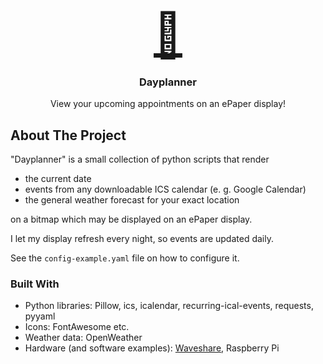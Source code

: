 <div id="top"></div>
<div align="center">
  <a style="font-size: 5em" href="https://github.com/joshmue/dayplanner">
    📅
  </a>

<h3 align="center">Dayplanner</h3>
  <p align="center">
    View your upcoming appointments on an ePaper display!
  </p>
</div>

## About The Project

"Dayplanner" is a small collection of python scripts that render

* the current date
* events from any downloadable ICS calendar (e. g. Google Calendar)
* the general weather forecast for your exact location

on a bitmap which may be displayed on an ePaper display.

I let my display refresh every night, so events are updated daily.

See the `config-example.yaml` file on how to configure it.

### Built With

* Python libraries: Pillow, ics, icalendar, recurring-ical-events, requests, pyyaml
* Icons: FontAwesome etc.
* Weather data: OpenWeather
* Hardware (and software examples): [Waveshare](https://www.waveshare.com/), Raspberry Pi
